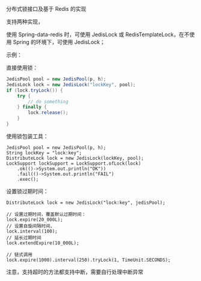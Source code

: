 分布式锁接口及基于 Redis 的实现

支持两种实现，

使用 Spring-data-redis 时，可使用 JedisLock 或 RedisTemplateLock，在不使用 Spring 的环境下，可使用 JedisLock；

示例：

直接使用锁：
```java
JedisPool pool = new JedisPool(p, h);
JedisLock lock = new JedisLock("lockKey", pool);
if (lock.tryLock()) {
    try {
        // do something
    } finally {
        lock.release();
    }
}
```
使用锁包装工具：
```
JedisPool pool = new JedisPool(p, h);
String lockKey = "lock:key";
DistributeLock lock = new JedisLock(lockKey, pool);
LockSupport lockSupport = LockSupport.ofLock(lock)
    .ok(()->System.out.println("OK"))
    .fail(()->System.out.println("FAIL")
    .exec();
```
设置锁过期时间：
```
DistributeLock lock = new JedisLock("lock:key", jedisPool);

// 设置过期时间，覆盖默认过期时间：
lock.expire(20_000L);
// 设置自旋间隔时间，
lock.interval(100);
// 延长过期时间
lock.extendExpire(10_000L);

// 链式调用
lock.expire(1000).interval(250).tryLock(1, TimeUnit.SECONDS);
```

注意，支持超时的方法都支持中断，需要自行处理中断异常